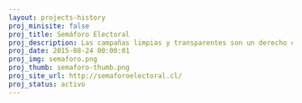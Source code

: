 ```yaml
---
layout: projects-history
proj_minisite: false
proj_title: Semáforo Electoral
proj_description: Las campañas limpias y transparentes son un derecho ciudadano. En Semáforo Electoral, te mostramos cuáles son las reglas que rigen las distintas etapas de las campañas electorales en Chile, y te enseñamos cómo denunciar cuando las normas no se cumplen.
proj_date: 2015-08-24 00:00:01
proj_img: semaforo.png
proj_thumb: semaforo-thumb.png
proj_site_url: http://semaforoelectoral.cl/
proj_status: activo
---
```

